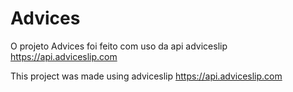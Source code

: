 # Advices

O projeto Advices foi feito com uso da api adviceslip https://api.adviceslip.com

This project was made using adviceslip https://api.adviceslip.com
